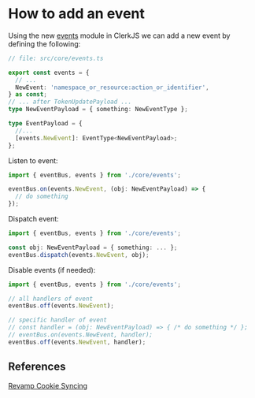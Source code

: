 # How to add an event

Using the new [events](https://github.com/clerkinc/javascript/blob/main/packages/clerk-js/src/core/events.ts) module in ClerkJS we can add a new event by defining the following:

```typescript
// file: src/core/events.ts

export const events = {
  // ...
  NewEvent: 'namespace_or_resource:action_or_identifier',
} as const;
// ... after TokenUpdatePayload ...
type NewEventPayload = { something: NewEventType };

type EventPayload = {
  //...
  [events.NewEvent]: EventType<NewEventPayload>;
};
```

Listen to event:

```typescript
import { eventBus, events } from './core/events';

eventBus.on(events.NewEvent, (obj: NewEventPayload) => {
  // do something
});
```

Dispatch event:

```typescript
import { eventBus, events } from './core/events';

const obj: NewEventPayload = { something: ... };
eventBus.dispatch(events.NewEvent, obj);
```

Disable events (if needed):

```typescript
import { eventBus, events } from './core/events';

// all handlers of event
eventBus.off(events.NewEvent);

// specific handler of event
// const handler = (obj: NewEventPayload) => { /* do something */ };
// eventBus.on(events.NewEvent, handler);
eventBus.off(events.NewEvent, handler);
```

## References

[Revamp Cookie Syncing](https://www.notion.so/Revamp-Cookie-Syncing-e9573ff022b24caf8f5a92e6be168b4d)
